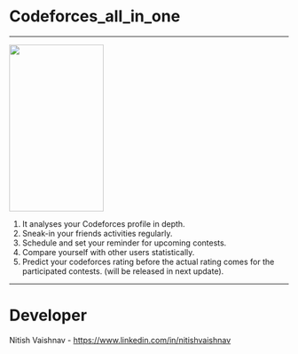 # Codeforces_all_in_one
---------------
<a href="url"><img src="https://github.com/nitishv2017/Codeforces_all_in_one/blob/master/2.jpg"  width="170" height="300" ></a>
1. It analyses your Codeforces profile in depth. <br/>
2. Sneak-in your friends activities regularly.<br/>
3. Schedule and set your reminder for upcoming contests.<br/>
4. Compare yourself with other users statistically.<br/>
5. Predict your codeforces rating before the actual rating comes for the participated contests. (will be released in next update).<br/>
 ---------------
# Developer
Nitish Vaishnav - https://www.linkedin.com/in/nitishvaishnav <br/>
 
